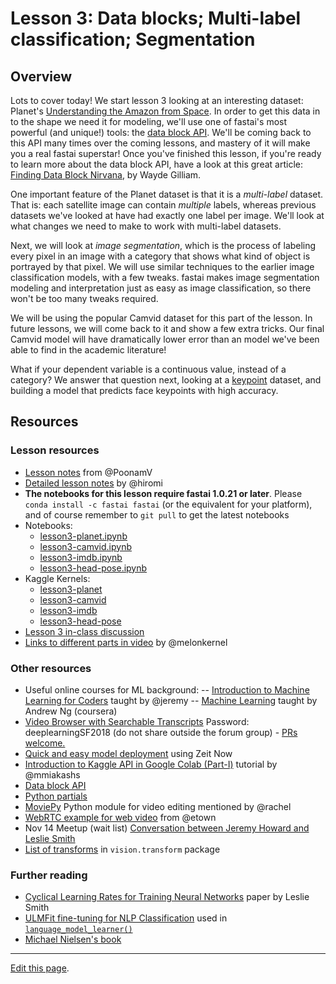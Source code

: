 # Lesson 3: Data blocks; Multi-label classification; Segmentation

## Overview

Lots to cover today! We start lesson 3 looking at an interesting dataset: Planet's [Understanding the Amazon from Space](https://www.kaggle.com/c/planet-understanding-the-amazon-from-space). In order to get this data in to the shape we need it for modeling, we'll use one of fastai's most powerful (and unique!) tools: the [data block API](https://docs.fast.ai/data_block.html). We'll be coming back to this API many times over the coming lessons, and mastery of it will make you a real fastai superstar! Once you've finished this lesson, if you're ready to learn more about the data block API, have a look at this great article: [Finding Data Block Nirvana](https://blog.usejournal.com/finding-data-block-nirvana-a-journey-through-the-fastai-data-block-api-c38210537fe4), by Wayde Gilliam.

One important feature of the Planet dataset is that it is a *multi-label* dataset. That is: each satellite image can contain *multiple* labels, whereas previous datasets we've looked at have had exactly one label per image. We'll look at what changes we need to make to work with multi-label datasets.

Next, we will look at *image segmentation*, which is the process of labeling every pixel in an image with a category that shows what kind of object is portrayed by that pixel. We will use similar techniques to the earlier image classification models, with a few tweaks. fastai makes image segmentation modeling and interpretation just as easy as image classification, so there won't be too many tweaks required.

We will be using the popular Camvid dataset for this part of the lesson. In future lessons, we will come back to it and show a few extra tricks. Our final Camvid model will have dramatically lower error than an model we've been able to find in the academic literature!

What if your dependent variable is a continuous value, instead of a category? We answer that question next, looking at a [keypoint](https://stackoverflow.com/questions/29133085/what-are-keypoints-in-image-processing) dataset, and building a model that predicts face keypoints with high accuracy.

## Resources

### Lesson resources

- [Lesson notes](https://forums.fast.ai/t/deep-learning-lesson-3-notes/29829) from @PoonamV
- [Detailed lesson notes](https://github.com/hiromis/notes/blob/master/Lesson3.md) by @hiromi
- __The notebooks for this lesson require fastai 1.0.21 or later__. Please `conda install -c fastai fastai` (or the equivalent for your platform), and of course remember to `git pull` to get the latest notebooks
- Notebooks:
  - [lesson3-planet.ipynb](https://nbviewer.jupyter.org/github/fastai/course-v3/blob/master/nbs/dl1/lesson3-planet.ipynb)
  - [lesson3-camvid.ipynb](https://nbviewer.jupyter.org/github/fastai/course-v3/blob/master/nbs/dl1/lesson3-camvid.ipynb)
  - [lesson3-imdb.ipynb](https://nbviewer.jupyter.org/github/fastai/course-v3/blob/master/nbs/dl1/lesson3-imdb.ipynb)
  - [lesson3-head-pose.ipynb](https://nbviewer.jupyter.org/github/fastai/course-v3/blob/master/nbs/dl1/lesson3-head-pose.ipynb)
- Kaggle Kernels:
  - [lesson3-planet](https://www.kaggle.com/hortonhearsafoo/fast-ai-v3-lesson-3-planet)
  - [lesson3-camvid](https://www.kaggle.com/hortonhearsafoo/fast-ai-v3-lesson-3-camvid-tiramisu)
  - [lesson3-imdb](https://www.kaggle.com/hortonhearsafoo/fast-ai-v3-lesson-3-imdb)
  - [lesson3-head-pose](https://www.kaggle.com/hortonhearsafoo/fast-ai-v3-lesson-3-head-pose)
- [Lesson 3 in-class discussion](https://forums.fast.ai/t/lesson-3-chat/29733)
- [Links to different parts in video](https://forums.fast.ai/t/lesson-3-links-to-different-parts-in-video/30077) by @melonkernel

### Other resources

- Useful online courses for ML background:
-- [Introduction to Machine Learning for Coders](https://course.fast.ai/ml) taught by @jeremy
-- [Machine Learning](https://www.coursera.org/learn/machine-learning) taught by Andrew Ng (coursera)
- [Video Browser with Searchable Transcripts](http://videos.fast.ai/) Password: deeplearningSF2018 (do not share outside the forum group) -  [PRs welcome.]( https://github.com/zcaceres/fastai-video-browser)
- [Quick and easy model deployment](https://course.fast.ai/deployment_zeit.html) using Zeit Now
- [Introduction to Kaggle API in Google Colab (Part-I)](https://mmiakashs.github.io/blog/2018-09-20-kaggle-api-google-colab/) tutorial by @mmiakashs
- [Data block API](https://docs.fast.ai/data_block.html)
- [Python partials](https://docs.python.org/3/library/functools.html#functools.partial)
- [MoviePy](https://zulko.github.io/moviepy) Python module for video editing mentioned by @rachel
- [WebRTC example for web video](https://github.com/etown/dl1/blob/master/face/static/index.html) from @etown
- Nov 14 Meetup (wait list) [Conversation between Jeremy Howard and Leslie Smith](https://www.meetup.com/sfmachinelearning/events/255566613/)
- [List of transforms](https://docs.fast.ai/vision.transform.html#List-of-transforms) in `vision.transform` package

### Further reading

- [Cyclical Learning Rates for Training Neural Networks](https://arxiv.org/abs/1506.01186) paper by Leslie Smith
- [ULMFit fine-tuning for NLP Classification](http://nlp.fast.ai/category/classification.html) used in [`language_model_learner()`](https://docs.fast.ai/text.html)
- [Michael Nielsen's book](http://neuralnetworksanddeeplearning.com/)

---

[Edit this page](https://github.com/fastai/course-v3/edit/master/files/dl-2019/notes/notes-1-3.md).
